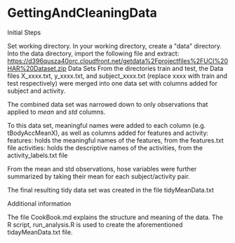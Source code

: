 # GettingAndCleaningData

Initial Steps

Set working directory. In your working directory, create a "data" directory. Into the data directory, import the following file and extract: https://d396qusza40orc.cloudfront.net/getdata%2Fprojectfiles%2FUCI%20HAR%20Dataset.zip
Data Sets
From the directories train and test, the Data files X_xxxx.txt, y_xxxx.txt, and subject_xxxx.txt (replace xxxx with train and test respectively) were merged into one data set with columns added for subject and activity.

The combined data set was narrowed down to only observations that applied to *mean* and *std* columns.

To this data set, meaningful names were added to each column (e.g. tBodyAccMeanX), as well as columns added for features and activity:
  features: holds the meaningful names of the features, from the features.txt file
  activities: holds the descriptive names of the activities, from the activity_labels.txt file
  
From the mean and std observations, hose variables were further summarized by taking their mean for each subject/activity pair.

The final resulting tidy data set was created in the file tidyMeanData.txt

Additional information

The file CookBook.md explains the structure and meaning of the data. The R script, run_analysis.R is used to create the aforementioned tidayMeanData.txt file.
